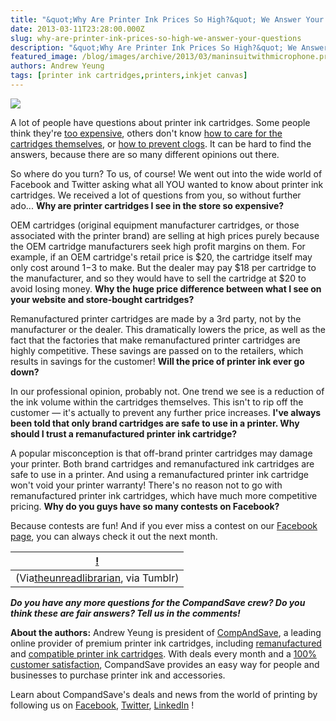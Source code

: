 ```yaml
---
title: "&quot;Why Are Printer Ink Prices So High?&quot; We Answer Your Questions!"
date: 2013-03-11T23:28:00.000Z
slug: why-are-printer-ink-prices-so-high-we-answer-your-questions
description: "&quot;Why Are Printer Ink Prices So High?&quot; We Answer Your Questions!"
featured_image: /blog/images/archive/2013/03/maninsuitwithmicrophone.preview_COLOURBOX1923557.jpeg
authors: Andrew Yeung
tags: [printer ink cartridges,printers,inkjet canvas]
---
```


[![](/blog/images/man-in-suit-with-microphone.jpeg)](/blog/images/man-in-suit-with-microphone.jpeg)

A lot of people have questions about printer ink cartridges. Some people think they're [too expensive](https://www.theguardian.com/money/2013/feb/23/printer-ink-cartridges-paying-more-getting-less), others don't know [how to care for the cartridges themselves](https://blog.compandsave.com/2012/12/holiday-printer-cartridges.html), or [how to prevent clogs](https://blog.compandsave.com/2012/12/why-inkjet-printers-clog-and-how-to-fix.html). It can be hard to find the answers, because there are so many different opinions out there.

So where do you turn? To us, of course! We went out into the wide world of Facebook and Twitter asking what all YOU wanted to know about printer ink cartridges. We received a lot of questions from you, so without further ado...
**Why are printer cartridges I see in the store so expensive?**

OEM cartridges (original equipment manufacturer cartridges, or those associated with the printer brand) are selling at high prices purely because the OEM cartridge manufacturers seek high profit margins on them. For example, if an OEM cartridge's retail price is $20, the cartridge itself may only cost around $1-$3 to make. But the dealer may pay $18 per cartridge to the manufacturer, and so they would have to sell the cartridge at $20 to avoid losing money.
**Why the huge price difference between what I see on your website and store-bought cartridges?**

Remanufactured printer cartridges are made by a 3rd party, not by the manufacturer or the dealer. This dramatically lowers the price, as well as the fact that the factories that make remanufactured printer cartridges are highly competitive. These savings are passed on to the retailers, which results in savings for the customer!
**Will the price of printer ink ever go down?**

In our professional opinion, probably not. One trend we see is a reduction of the ink volume within the cartridges themselves. This isn't to rip off the customer — it's actually to prevent any further price increases.
**I've always been told that only brand cartridges are safe to use in a printer. Why should I trust a remanufactured printer ink cartridge?**

A popular misconception is that off-brand printer cartridges may damage your printer. Both brand cartridges and remanufactured ink cartridges are safe to use in a printer. And using a remanufactured printer ink cartridge won't void your printer warranty! There's no reason not to go with remanufactured printer ink cartridges, which have much more competitive pricing.
**Why do you guys have so many contests on Facebook?**

Because contests are fun! And if you ever miss a contest on our [Facebook page](https://www.facebook.com/compandsave.ink), you can always check it out the next month.

| [!](https://64.media.tumblr.com/tumblr%5Fm41jtzrAkp1rs1307o1%5F500.gif) |
| ----------------------------------------------------------------------------------------------------------------------------------------- |
| (Via[theunreadlibrarian](https://theunreadlibrarian.tumblr.com/), via Tumblr)                                                             |


**_Do you have any more questions for the CompandSave crew? Do you think these are fair answers? Tell us in the comments!_**

**About the authors:** Andrew Yeung is president of [CompAndSave](https://www.compandsave.com/), a leading online provider of premium printer ink cartridges, including [remanufactured](https://www.compandsave.com/help) and [compatible printer ink cartridges](https://www.compandsave.com/help). With deals every month and a [100% customer satisfaction](https://www.compandsave.com/help), CompandSave provides an easy way for people and businesses to purchase printer ink and accessories.

Learn about CompandSave's deals and news from the world of printing by following us on [Facebook](https://www.facebook.com/compandsave.ink), [Twitter](https://twitter.com/compandsave), [LinkedIn](https://www.linkedin.com) !